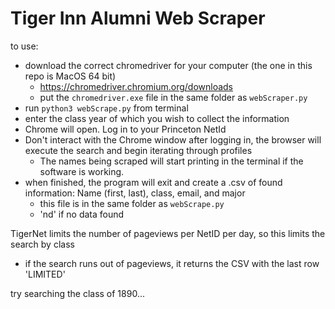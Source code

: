 # Tiger Inn Alumni Web Scraper

to use:
- download the correct chromedriver for your computer (the one in this repo is MacOS 64 bit)
  - https://chromedriver.chromium.org/downloads
  - put the `chromedriver.exe` file in the same folder as `webScraper.py`
- run `python3 webScrape.py` from terminal
- enter the class year of which you wish to collect the information
- Chrome will open. Log in to your Princeton NetId
- Don't interact with the Chrome window after logging in, the browser will execute the search and begin iterating through profiles
  - The names being scraped will start printing in the terminal if the software is working. 
- when finished, the program will exit and create a .csv of found information: Name (first, last), class, email, and major
  - this file is in the same folder as `webScrape.py` 
  - 'nd' if no data found
  
TigerNet limits the number of pageviews per NetID per day, so this limits the search by class
- if the search runs out of pageviews, it returns the CSV with the last row 'LIMITED' 
  
try searching the class of 1890...
